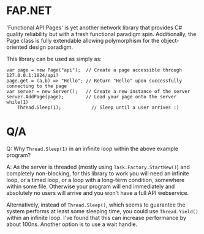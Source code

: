 # FAP.NET
'Functional API Pages' is yet another network library that provides C# quality reliability but with a fresh functional paradigm spin. Additionally, the Page class is fully extendable allowing polymorphism for the object-oriented design paradigm.

This library can be used as simply as:
```
var page = new Page("api");  // Create a page accessible through 127.0.0.1:1024/api?
page.get = (a,b) => "Hello"; // Return "Hello" upon successfully connecting to the page
var server = new Server();   // Create a new instance of the server
server.AddPage(page);        // Load your page onto the server
while(1)
	Thread.Sleep(1);           // Sleep until a user arrives :)
```

# Q/A

Q: Why ```Thread.Sleep(1)``` in an infinite loop within the above example program?

A: As the server is threaded (mostly using ```Task.Factory.StartNew()```) and completely non-blocking, for this library to work you will need an infinite loop, or a timed loop, or a loop with a long-term condition, somewhere within some file. Otherwise your program will end immediately and absolutely no users will arrive and you won't have a full API webservice.

Alternatively, instead of ```Thread.Sleep()```, which seems to guarantee the system performs at least some sleeping time, you could use ```Thread.Yield()``` within an infinite loop. I've found that this can increase performance by about 100ns. Another option is to use a wait handle.
